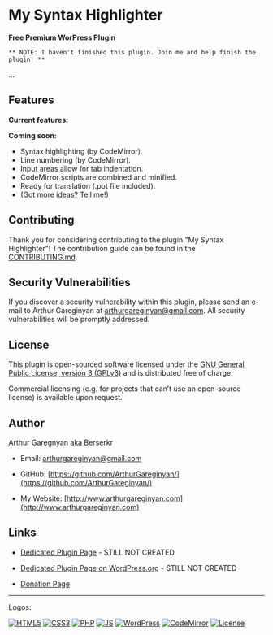 # My Syntax Highlighter

**Free Premium WorPress Plugin**

`** NOTE: I haven't finished this plugin. Join me and help finish the plugin! **`

...


## Features

**Current features:**


**Coming soon:**

* Syntax highlighting (by CodeMirror).
* Line numbering (by CodeMirror).
* Input areas allow for tab indentation.
* CodeMirror scripts are combined and minified.
* Ready for translation (.pot file included).
* (Got more ideas? Tell me!)


## Contributing

Thank you for considering contributing to the plugin "My Syntax Highlighter"! The contribution guide can be found in the [CONTRIBUTING.md](https://github.com/ArthurGareginyan/my-syntax-highlighter/blob/master/CONTRIBUTING.md).


## Security Vulnerabilities

If you discover a security vulnerability within this plugin, please send an e-mail to Arthur Gareginyan at arthurgareginyan@gmail.com. All security vulnerabilities will be promptly addressed.


## License

This plugin is open-sourced software licensed under the [GNU General Public License, version 3 (GPLv3)](http://www.gnu.org/licenses/gpl-3.0.html) and is distributed free of charge.

Commercial licensing (e.g. for projects that can’t use an open-source license) is available upon request.


## Author

Arthur Garegnyan aka Berserkr

* Email: arthurgareginyan@gmail.com

* GitHub: [https://github.com/ArthurGareginyan/](https://github.com/ArthurGareginyan/)

* My Website: [http://www.arthurgareginyan.com](http://www.arthurgareginyan.com)


## Links

* [Dedicated Plugin Page](http://mycyberuniverse.com/my_programs/wp-plugin-my-syntax-highlighter.html) - STILL NOT CREATED

* [Dedicated Plugin Page on WordPress.org](https://wordpress.org/plugins/my-syntax-highlighter/) - STILL NOT CREATED

* [Donation Page](http://www.arthurgareginyan.com/donate.html)


---
Logos:

[![HTML5](https://cdn4.iconfinder.com/data/icons/flat-brand-logo-2/512/html5-64.png)]()
[![CSS3](https://cdn4.iconfinder.com/data/icons/flat-brand-logo-2/512/css3-64.png)]()
[![PHP](http://php.net/images/logos/php-med-trans-light.gif)]()
[![JS](https://dl.dropboxusercontent.com/s/zumy31fjzyj4p6z/JavaScript.png)]()
[![WordPress](https://cdn2.iconfinder.com/data/icons/publicons/64/wordpress-64.png)](https://wordpress.org)
[![CodeMirror](https://dl.dropboxusercontent.com/s/wagzyc4z8ib14k9/codemirror.png)]()
[![License](http://www.gnu.org/graphics/gplv3-127x51.png)](http://www.gnu.org/licenses/gpl-3.0.html)

